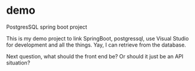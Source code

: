# demo
 PostgresSQL spring boot project

 This is my demo project to link SpringBoot, postgressql, use Visual Studio for development and all the things.  Yay, I can retrieve from the database.

 Next question, what should the front end be? Or should it just be an API situation?
